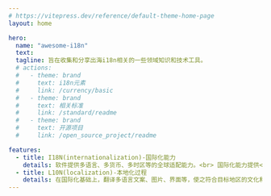 ```yaml
---
# https://vitepress.dev/reference/default-theme-home-page
layout: home

hero:
  name: "awesome-i18n"
  text: 
  tagline: 旨在收集和分享出海i18n相关的一些领域知识和技术工具。 
  # actions:
  #   - theme: brand
  #     text: i18n元素
  #     link: /currency/basic
  #   - theme: brand
  #     text: 相关标准
  #     link: /standard/readme
  #   - theme: brand
  #     text: 开源项目
  #     link: /open_source_project/readme

features:
  - title: I18N(internationalization)-国际化能力
    details: 软件提供多语言、多货币、多时区等的全球适配能力。<br> 国际化能力提供<text style="color:red">框架</text> <br>国际化能力的建设是<text style="color:red">一次性</text>工作
  - title: L10N(localization)-本地化过程
    details: 在国际化基础上，翻译多语言文案、图片、界面等，使之符合目标地区的文化和语言习惯的过程。<br> 本地化过程提供<text style="color:red">数据</text> <br>本地化过程是每开一个国家都需要<text style="color:red">重复</text>做一次
---
```


